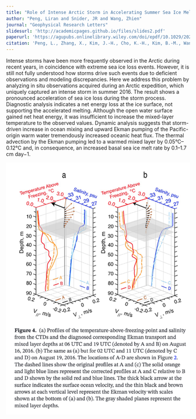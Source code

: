 ```yaml
---
title: "Role of Intense Arctic Storm in Accelerating Summer Sea Ice Melt: An In Situ Observational Study"
author: "Peng, Liran and Snider, JR and Wang, Zhien"
journal: "Geophysical Research Letters"
slidesurl: 'http://academicpages.github.io/files/slides2.pdf'
paperurl: 'https://agupubs.onlinelibrary.wiley.com/doi/epdf/10.1029/2021GL092714'
citation: 'Peng, L., Zhang, X., Kim, J.-H., Cho, K.-H., Kim, B.-M., Wang, Z., & Tang, H. (2021). Role of intense Arctic storm in accelerating summer sea ice melt: An in situ observational study. Geophysical Research Letters, 48, e2021GL092714. https://doi.org/10.1029/2021GL092714'
---
```


Intense storms have been more frequently observed in the Arctic during recent years, in coincidence with extreme sea ice loss events. However, it is still not fully understood how storms drive such events due to deficient observations and modeling discrepancies. Here we address this problem by analyzing in situ observations acquired during an Arctic expedition, which uniquely captured an intense storm in summer 2016. The result shows a pronounced acceleration of sea ice loss during the storm process. Diagnostic analysis indicates a net energy loss at the ice surface, not supporting the accelerated melting. Although the open water surface gained net heat energy, it was insufficient to increase the mixed-layer temperature to the observed values. Dynamic analysis suggests that storm-driven increase in ocean mixing and upward Ekman pumping of the Pacific-origin warm water tremendously increased oceanic heat flux. The thermal advection by the Ekman pumping led to a warmed mixed layer by 0.05°C–0.12°C and, in consequence, an increased basal sea ice melt rate by 0.1–1.7 cm day−1.

<p align="center">
<img width="700" alt="image" src='/images/Storm_F1.png'>
</p>
<br />

<br />